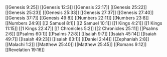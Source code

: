 [[Genesis 9:25]]
[[Genesis 12:3]]
[[Genesis 22:17]]
[[Genesis 25:22]]
[[Genesis 25:23]]
[[Genesis 25:33]]
[[Genesis 27:37]]
[[Genesis 27:40]]
[[Genesis 37:7]]
[[Genesis 49:8]]
[[Numbers 22:11]]
[[Numbers 23:8]]
[[Numbers 24:9]]
[[2 Samuel 8:1]]
[[2 Samuel 10:1]]
[[1 Kings 4:21]]
[[1 Kings 11:15]]
[[1 Kings 22:47]]
[[1 Chronicles 5:2]]
[[2 Chronicles 25:11]]
[[Psalms 2:6]]
[[Psalms 60:1]]
[[Psalms 72:8]]
[[Isaiah 9:7]]
[[Isaiah 45:14]]
[[Isaiah 49:7]]
[[Isaiah 49:23]]
[[Isaiah 63:1]]
[[Daniel 2:44]]
[[Zephaniah 2:8]]
[[Malachi 1:2]]
[[Matthew 25:40]]
[[Matthew 25:45]]
[[Romans 9:12]]
[[Revelation 19:16]]

